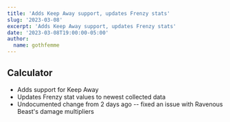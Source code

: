 ```yaml
---
title: 'Adds Keep Away support, updates Frenzy stats'
slug: '2023-03-08'
excerpt: 'Adds Keep Away support, updates Frenzy stats'
date: '2023-03-08T19:00:00-05:00'
author:
  name: gothfemme
---
```


## Calculator

- Adds support for Keep Away
- Updates Frenzy stat values to newest collected data
- Undocumented change from 2 days ago -- fixed an issue with Ravenous Beast's damage multipliers